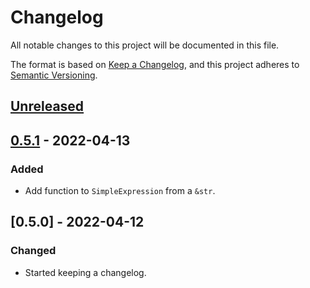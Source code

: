 <!--
SPDX-FileCopyrightText: 2022 HH Partners
 
SPDX-License-Identifier: MIT
 -->

# Changelog

All notable changes to this project will be documented in this file.

The format is based on [Keep a Changelog](https://keepachangelog.com/en/1.0.0/),
and this project adheres to [Semantic Versioning](https://semver.org/spec/v2.0.0.html).

## [Unreleased]

## [0.5.1] - 2022-04-13

### Added

- Add function to `SimpleExpression` from a `&str`.

## [0.5.0] - 2022-04-12

### Changed

- Started keeping a changelog.

[unreleased]: https://github.com/doubleopen-project/spdx-expression/compare/v0.5.1...HEAD
[0.5.1]: https://github.com/doubleopen-project/spdx-expression/compare/v0.5.0...v0.5.1
